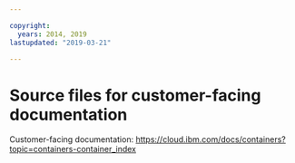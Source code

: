```yaml
---

copyright:
  years: 2014, 2019
lastupdated: "2019-03-21"

---
```



# Source files for customer-facing documentation

Customer-facing documentation: https://cloud.ibm.com/docs/containers?topic=containers-container_index


